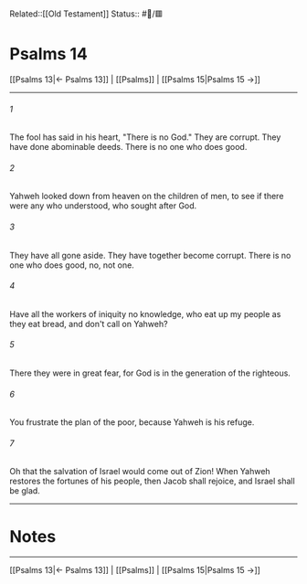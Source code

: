 Related::[[Old Testament]]
Status:: #📖/🟥
# Psalms 14

[[Psalms 13|← Psalms 13]] | [[Psalms]] | [[Psalms 15|Psalms 15 →]]
***



###### 1 
The fool has said in his heart, "There is no God." They are corrupt. They have done abominable deeds. There is no one who does good. 

###### 2 
Yahweh looked down from heaven on the children of men, to see if there were any who understood, who sought after God. 

###### 3 
They have all gone aside. They have together become corrupt. There is no one who does good, no, not one. 

###### 4 
Have all the workers of iniquity no knowledge, who eat up my people as they eat bread, and don't call on Yahweh? 

###### 5 
There they were in great fear, for God is in the generation of the righteous. 

###### 6 
You frustrate the plan of the poor, because Yahweh is his refuge. 

###### 7 
Oh that the salvation of Israel would come out of Zion! When Yahweh restores the fortunes of his people, then Jacob shall rejoice, and Israel shall be glad.

---
# Notes


***
[[Psalms 13|← Psalms 13]] | [[Psalms]] | [[Psalms 15|Psalms 15 →]]
